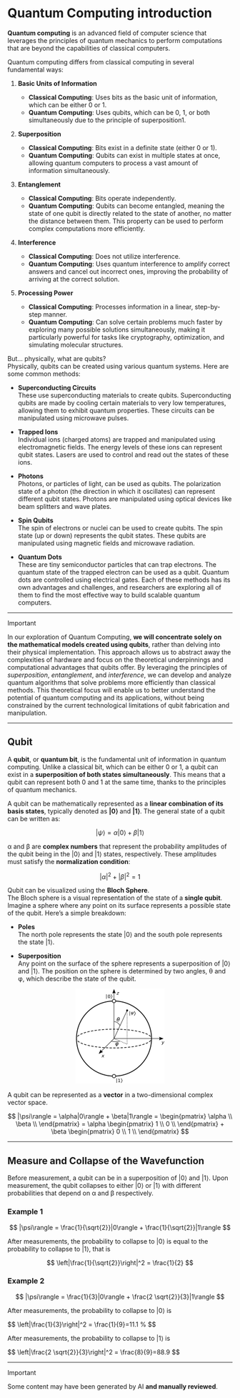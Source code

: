 # Quantum Computing introduction

**Quantum computing** is an advanced field of computer science that leverages the principles of quantum mechanics to perform computations that are beyond the capabilities of classical computers.

Quantum computing differs from classical computing in several fundamental ways:

1. **Basic Units of Information**
    - **Classical Computing**: Uses bits as the basic unit of information, which can be either 0 or 1.
    - **Quantum Computing**: Uses qubits, which can be 0, 1, or both simultaneously due to the principle of superposition1.
    
2. **Superposition**
    - **Classical Computing**: Bits exist in a definite state (either 0 or 1).
    - **Quantum Computing**: Qubits can exist in multiple states at once, allowing quantum computers to process a vast amount of information simultaneously.
    
3. **Entanglement**
    - **Classical Computing**: Bits operate independently.
    - **Quantum Computing**: Qubits can become entangled, meaning the state of one qubit is directly related to the state of another, no matter the distance between them. This property can be used to perform complex computations more efficiently.

4. **Interference**
     - **Classical Computing**: Does not utilize interference.
     - **Quantum Computing**: Uses quantum interference to amplify correct answers and cancel out incorrect ones, improving the probability of arriving at the correct solution.

5. **Processing Power**
     - **Classical Computing**: Processes information in a linear, step-by-step manner.
     - **Quantum Computing**: Can solve certain problems much faster by exploring many possible solutions simultaneously, making it particularly powerful for tasks like cryptography, optimization, and simulating molecular structures.


But... physically, what are qubits? <br>
Physically, qubits can be created using various quantum systems. Here are some common methods:

- **Superconducting Circuits** <br>
These use superconducting materials to create qubits. Superconducting qubits are made by cooling certain materials to very low temperatures, allowing them to exhibit quantum properties. These circuits can be manipulated using microwave pulses.

- **Trapped Ions** <br>
Individual ions (charged atoms) are trapped and manipulated using electromagnetic fields. The energy levels of these ions can represent qubit states. Lasers are used to control and read out the states of these ions.

- **Photons** <br>
Photons, or particles of light, can be used as qubits. The polarization state of a photon (the direction in which it oscillates) can represent different qubit states. Photons are manipulated using optical devices like beam splitters and wave plates.

- **Spin Qubits** <br>
The spin of electrons or nuclei can be used to create qubits. The spin state (up or down) represents the qubit states. These qubits are manipulated using magnetic fields and microwave radiation.

- **Quantum Dots** <br>
These are tiny semiconductor particles that can trap electrons. The quantum state of the trapped electron can be used as a qubit. Quantum dots are controlled using electrical gates.
Each of these methods has its own advantages and challenges, and researchers are exploring all of them to find the most effective way to build scalable quantum computers.


---
> [!IMPORTANT]
> In our exploration of Quantum Computing, **we will concentrate solely on the mathematical models created using qubits**, rather than delving into their physical implementation. This approach allows us to abstract away the complexities of hardware and focus on the theoretical underpinnings and computational advantages that qubits offer. By leveraging the principles of _superposition_, _entanglement_, and _interference_, we can develop and analyze quantum algorithms that solve problems more efficiently than classical methods. This theoretical focus will enable us to better understand the potential of quantum computing and its applications, without being constrained by the current technological limitations of qubit fabrication and manipulation.

---

## Qubit
A **qubit**, or **quantum bit**, is the fundamental unit of information in quantum computing. Unlike a classical bit, which can be either 0 or 1, a qubit can exist in a **superposition of both states simultaneously**. This means that a qubit can represent both 0 and 1 at the same time, thanks to the principles of quantum mechanics.

A qubit can be mathematically represented as a **linear combination of its basis states**, typically denoted as **<mi>|0</mi><mo stretchy="false">⟩</mo>** and **<mi>|1</mi><mo stretchy="false">⟩</mo>**. The general state of a qubit can be written as:

$$
|\psi\rangle = \alpha|0\rangle + \beta|1\rangle
$$


<mi>α</mi> and <mi>β</mi> are **complex numbers** that represent the probability amplitudes of the qubit being in the <mi>|0</mi><mo stretchy="false">⟩</mo> and <mi>|1</mi><mo stretchy="false">⟩</mo> states, respectively. These amplitudes must satisfy the **normalization condition**:

$$
|\alpha|^2 + |\beta|^2 = 1
$$

Qubit can be visualized using the **Bloch Sphere**. <br>
The Bloch sphere is a visual representation of the state of a **single qubit**. Imagine a sphere where any point on its surface represents a possible state of the qubit. Here’s a simple breakdown:

- **Poles** <br>
The north pole represents the state <mi>|0</mi><mo stretchy="false">⟩</mo> and the south pole represents the state <mi>|1</mi><mo stretchy="false">⟩</mo>.

- **Superposition** <br>
Any point on the surface of the sphere represents a superposition of <mi>|0</mi><mo stretchy="false">⟩</mo> and <mi>|1</mi><mo stretchy="false">⟩</mo>. The position on the sphere is determined by two angles, <mi>θ</mi> and <mi>φ</mi>, which describe the state of the qubit.

<div align="center">
    <img src="https://github.com/mariocuomo/QuantumComputing101/blob/main/img/Bloch_sphere.png" width="200">
</div>


A qubit can be represented as a **vector** in a two-dimensional complex vector space.

$$
|\psi\rangle = \alpha|0\rangle + \beta|1\rangle = \begin{pmatrix}
\alpha \\
\beta \\
\end{pmatrix} = \alpha \begin{pmatrix}
1 \\
0 \\
\end{pmatrix} + \beta \begin{pmatrix}
0 \\
1 \\
\end{pmatrix}
$$

---

## Measure and Collapse of the Wavefunction
Before measurement, a qubit can be in a superposition of <mi>|0</mi><mo stretchy="false">⟩</mo> and <mi>|1</mi><mo stretchy="false">⟩</mo>. Upon measurement, the qubit collapses to either  <mi>|0</mi><mo stretchy="false">⟩</mo> or <mi>|1</mi><mo stretchy="false">⟩</mo> with different probabilities that depend on <mi>α</mi> and </mi><mi>β</mi>
</annotation></semantics></math> respectively.

### Example 1

$$
|\psi\rangle = \frac{1}{\sqrt{2}}|0\rangle + \frac{1}{\sqrt{2}}|1\rangle
$$

After measurements, the probability to collapse to <mi>|0</mi><mo stretchy="false">⟩</mo> is equal to the probability to collapse to <mi>|1</mi><mo stretchy="false">⟩</mo>, that is

$$
\left|\frac{1}{\sqrt{2}}\right|^2 = \frac{1}{2}
$$


### Example 2

$$
|\psi\rangle = \frac{1}{3}|0\rangle + \frac{2 \sqrt{2}}{3}|1\rangle
$$

After measurements, the probability to collapse to <mi>|0</mi><mo stretchy="false">⟩</mo> is 

$$
\left|\frac{1}{3}\right|^2 = \frac{1}\{9}=11.1 %
$$

After measurements, the probability to collapse to <mi>|1</mi><mo stretchy="false">⟩</mo> is 

$$
\left|\frac{2 \sqrt{2}}{3}\right|^2 = \frac{8}\{9}=88.9
$$

---
> [!IMPORTANT]
> Some content may have been generated by AI **and manually reviewed**.

